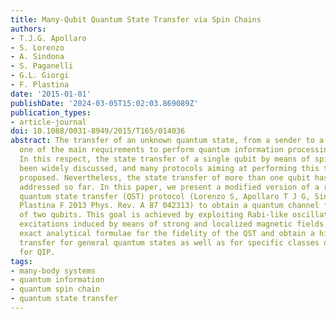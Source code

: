 ```yaml
---
title: Many-Qubit Quantum State Transfer via Spin Chains
authors:
- T.J.G. Apollaro
- S. Lorenzo
- A. Sindona
- S. Paganelli
- G.L. Giorgi
- F. Plastina
date: '2015-01-01'
publishDate: '2024-03-05T15:02:03.869089Z'
publication_types:
- article-journal
doi: 10.1088/0031-8949/2015/T165/014036
abstract: The transfer of an unknown quantum state, from a sender to a receiver, is
  one of the main requirements to perform quantum information processing (QIP) tasks.
  In this respect, the state transfer of a single qubit by means of spin chains has
  been widely discussed, and many protocols aiming at performing this task have been
  proposed. Nevertheless, the state transfer of more than one qubit has not been properly
  addressed so far. In this paper, we present a modified version of a recently proposed
  quantum state transfer (QST) protocol (Lorenzo S, Apollaro T J G, Sindona A and
  Plastina F 2013 Phys. Rev. A 87 042313) to obtain a quantum channel for the transfer
  of two qubits. This goal is achieved by exploiting Rabi-like oscillations due to
  excitations induced by means of strong and localized magnetic fields. We derive
  exact analytical formulae for the fidelity of the QST and obtain a high-quality
  transfer for general quantum states as well as for specific classes of states relevant
  for QIP.
tags:
- many-body systems
- quantum information
- quantum spin chain
- quantum state transfer
---
```

